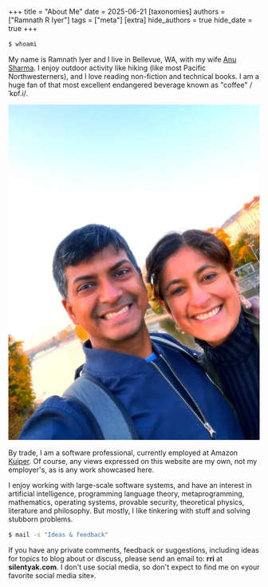 +++
title = "About Me"
date = 2025-06-21
[taxonomies]
authors = ["Ramnath R Iyer"]
tags = ["meta"]
[extra]
hide_authors = true
hide_date = true
+++

```bash
$ whoami
```

My name is Ramnath Iyer and I live in Bellevue, WA, with my wife [Anu Sharma](https://anu.sh/). I
enjoy outdoor activity like hiking (like most Pacific Northwesterners), and I love reading
non-fiction and technical books. I am a huge fan of that most excellent endangered beverage known as
"coffee" /ˈkɒf.i/.

![Photo](photo.webp "Ramnath on the left, Anu on the right")

By trade, I am a software professional, currently employed at Amazon
[Kuiper](https://www.aboutamazon.com/what-we-do/devices-services/project-kuiper). Of course, any
views expressed on this website are my own, not my employer's, as is any work showcased here.

I enjoy working with large-scale software systems, and have an interest in artificial intelligence,
programming language theory, metaprogramming, mathematics, operating systems, provable security,
theoretical physics, literature and philosophy. But mostly, I like tinkering with stuff and solving
stubborn problems.

```bash
$ mail -s "Ideas & feedback"
```

If you have any private comments, feedback or suggestions, including ideas for topics to blog about
or discuss, please send an email to: **rri** at **silentyak.com**. I don't use social media, so
don't expect to find me on «your favorite social media site».
